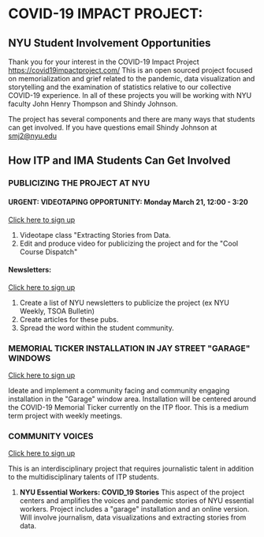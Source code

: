 # COVID-19 IMPACT PROJECT:
## NYU Student Involvement Opportunities
Thank you for your interest in the COVID-19 Impact Project https://covid19impactproject.com/ This is an open sourced project focused on memorialization and grief related to the pandemic, data visualization and storytelling and the examination of statistics relative to our collective COVID-19 experience.  In all of these projects you will be working with  NYU faculty John Henry Thompson and Shindy Johnson.

The project has several components and there are many ways that students can get involved.  If you have questions email Shindy Johnson at [smj2@nyu.edu](mailto:smj2@nyu.edu)

## How ITP and  IMA Students Can Get Involved

### PUBLICIZING THE PROJECT AT NYU
#### **URGENT: VIDEOTAPING OPPORTUNITY: Monday March 21, 12:00 - 3:20**  
[Click here to sign up](https://forms.gle/KdmQT2RtwL4uH2jZ8)
1. Videotape class "Extracting Stories from Data.
2. Edit and produce video for publicizing the project and for the "Cool Course Dispatch"

#### **Newsletters:**  
[Click here to sign up](https://forms.gle/KdmQT2RtwL4uH2jZ8)

1. Create a list of NYU newsletters to publicize the project (ex NYU Weekly, TSOA Bulletin)
2. Create articles for these pubs.
3. Spread the word within the student community.

### MEMORIAL TICKER INSTALLATION IN JAY STREET "GARAGE" WINDOWS

[Click here to sign up](https://forms.gle/KdmQT2RtwL4uH2jZ8)

Ideate and implement a community facing and community engaging installation in the "Garage" window area. Installation will be centered around the COVID-19 Memorial Ticker currently on the ITP floor. This is a medium term project with weekly meetings.

### COMMUNITY VOICES 
[Click here to sign up](https://forms.gle/KdmQT2RtwL4uH2jZ8)

This is an interdisciplinary project that requires journalistic talent in addition to the multidisciplinary talents of ITP students. 
1. **NYU Essential Workers: COVID_19 Stories** This aspect of the project centers and amplifies the voices and pandemic stories of NYU essential workers.  Project includes a "garage" installation and an online version. Will involve journalism, data visualizations and extracting stories from data.

